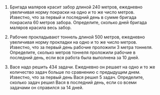 1. Бригада маляров красит забор длиной 240 метров, ежедневно увеличивая норму покраски на одно и то же число метров. Известно, что за первый и последний день в сумме бригада покрасила 60 метров забора. Определите, сколько дней бригада маляров красила весь забор.


2. Рабочие прокладывают тоннель длиной 500 метров, ежедневно увеличивая норму прокладки на одно и то же число метров. Известно, что за первый день рабочие проложили 3 метра тоннеля. Определите, сколько метров тоннеля проложили рабочие в последний день, если вся работа была выполнена за 10 дней.

3. Васе надо решить 434 задачи. Ежедневно он решает на одно и то же количество задач больше по сравнению с предыдущим днем. Известно, что за первый день Вася решил 5 задач. Определите, сколько задач решил Вася в последний день, если со всеми задачами он справился за 14 дней.